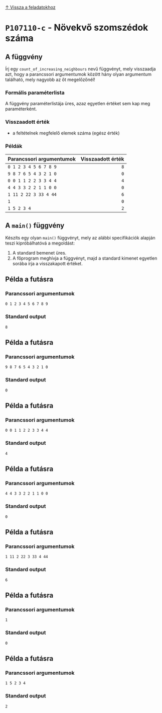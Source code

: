
[↑ Vissza a feladatokhoz](./README.md)

# `P107110-c` - Növekvő szomszédok száma

## A függvény

Írj egy `count_of_increasing_neighbours` nevű függvényt, mely visszaadja azt, hogy a parancssori argumentumok között hány olyan argumentum található, mely nagyobb az őt megelőzőnél!

### Formális paraméterlista

A függvény paraméterlistája üres, azaz egyetlen értéket sem kap meg paraméterként.

### Visszaadott érték

* a feltételnek megfelelő elemek száma (egész érték)

### Példák

| Parancssori argumentumok | Visszaadott érték | 
| :-- | --: | 
| `0 1 2 3 4 5 6 7 8 9` | `8` | 
| `9 8 7 6 5 4 3 2 1 0` | `0` | 
| `0 0 1 1 2 2 3 3 4 4` | `4` | 
| `4 4 3 3 2 2 1 1 0 0` | `0` | 
| `1 11 2 22 3 33 4 44` | `6` | 
| `1` | `0` | 
| `1 5 2 3 4` | `2` | 

## A `main()` függvény

Készíts egy olyan `main()` függvényt, mely az alábbi specifikációk alapján teszi kipróbálhatóvá a megoldást:

1. A standard bemenet üres.
1. A főprogram meghívja a függvényt, majd a standard kimenet egyetlen sorába írja a visszakapott értéket.

## Példa a futásra

### Parancssori argumentumok

```
0 1 2 3 4 5 6 7 8 9
```

### Standard output

```
8
```

## Példa a futásra

### Parancssori argumentumok

```
9 8 7 6 5 4 3 2 1 0
```

### Standard output

```
0
```

## Példa a futásra

### Parancssori argumentumok

```
0 0 1 1 2 2 3 3 4 4
```

### Standard output

```
4
```

## Példa a futásra

### Parancssori argumentumok

```
4 4 3 3 2 2 1 1 0 0
```

### Standard output

```
0
```

## Példa a futásra

### Parancssori argumentumok

```
1 11 2 22 3 33 4 44
```

### Standard output

```
6
```

## Példa a futásra

### Parancssori argumentumok

```
1
```

### Standard output

```
0
```

## Példa a futásra

### Parancssori argumentumok

```
1 5 2 3 4
```

### Standard output

```
2
```